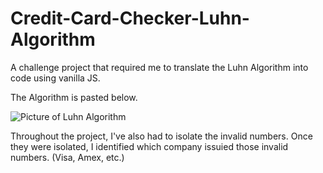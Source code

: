 # Credit-Card-Checker-Luhn-Algorithm
A challenge project that required me to translate the Luhn Algorithm into code using vanilla JS.

The Algorithm is pasted below.

![Picture of Luhn Algorithm](https://github.com/sukrijakararic/Credit-Card-Checker-Luhn-Algorithm/assets/116309642/39da107e-c91a-454d-be44-401022d64be4)


Throughout the project, I've also had to isolate the invalid numbers. Once they were isolated, I identified which company issuied those invalid numbers. (Visa, Amex, etc.)
